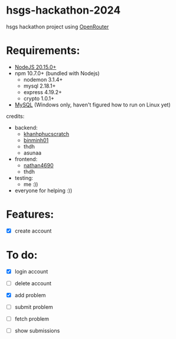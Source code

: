 # hsgs-hackathon-2024
hsgs hackathon project using [OpenRouter](https://openrouter.ai/)

# Requirements:
- [NodeJS 20.15.0+](https://nodejs.org/en) 
- npm 10.7.0+ (bundled with Nodejs)
  + nodemon 3.1.4+
  + mysql 2.18.1+
  + express 4.19.2+
  + crypto 1.0.1+
- [MySQL](https://dev.mysql.com/downloads/installer/) (Windows only, haven't figured how to run on Linux yet) 

credits:
- backend:
  + [khanhphucscratch](https://github.com/khanhphucscratch)
  + [binminh01](https://github.com/binminh01)
  + thdh
  + asunaa
- frontend:
  + [nathan4690](https://github.com/nathan4690)
  + thdh
- testing:
  + me :))
- everyone for helping :))

# Features:

- [x] create account

# To do:

- [x] login account
- [ ] delete account
- [x] add problem
- [ ] submit problem
- [ ] fetch problem
- [ ] show submissions

